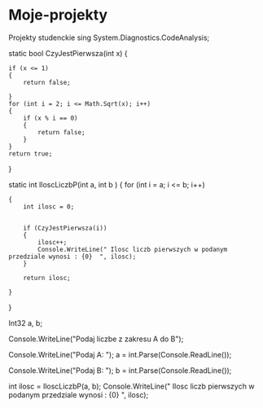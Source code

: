# Moje-projekty
Projekty studenckie 
sing System.Diagnostics.CodeAnalysis;

static bool CzyJestPierwsza(int x)
{

    if (x <= 1)
    {
        return false;

    }
    for (int i = 2; i <= Math.Sqrt(x); i++)
    {
        if (x % i == 0)
        {
            return false;
        }
    }
    return true;
}


static int IloscLiczbP(int a, int b )
{
    for (int i = a; i <= b; i++)

    {
        int ilosc = 0;


        if (CzyJestPierwsza(i))
        {
            ilosc++;
            Console.WriteLine(" Ilosc liczb pierwszych w podanym przedziale wynosi : {0}  ", ilosc);
        }

        return ilosc;

    }

}


Int32 a, b;

Console.WriteLine("Podaj liczbe z zakresu A do B");

Console.WriteLine("Podaj A: ");
a = int.Parse(Console.ReadLine());

Console.WriteLine("Podaj B: ");
b = int.Parse(Console.ReadLine());


int ilosc = IloscLiczbP(a, b);
Console.WriteLine(" Ilosc liczb pierwszych w podanym przedziale wynosi : {0}  ", ilosc);
